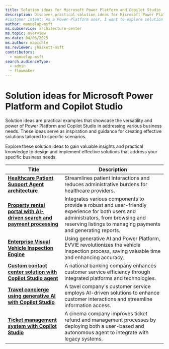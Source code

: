 ```yaml
---
title: Solution ideas for Microsoft Power Platform and Copilot Studio
description: Discover practical solution ideas for Microsoft Power Platform and Copilot Studio to address various business needs.
#customer intent: As a Power Platform user, I want to explore solution ideas for Microsoft Power Platform and Copilot Studio so that I can address various business needs.
author: manuelap-msft
ms.subservice: architecture-center
ms.topic: overview
ms.date: 04/06/2025
ms.author: mapichle
ms.reviewer: jhaskett-msft
contributors: 
  - manuelap-msft
search.audienceType: 
  - admin
  - flowmaker
---
```


# Solution ideas for Microsoft Power Platform and Copilot Studio

Solution ideas are practical examples that showcase the versatility and power of Power Platform and Copilot Studio in addressing various business needs. These ideas serve as inspiration and guidance for creating effective solutions tailored to specific scenarios.

Explore these solution ideas to gain valuable insights and practical knowledge to design and implement effective solutions that address your specific business needs.

| Title | Description |
| --- | --- |
| **[Healthcare Patient Support Agent architecture](agent-healthcare-patient-support.md)** | Streamlines patient interactions and reduces administrative burdens for healthcare providers. |
| **[Property rental portal with AI-driven search and payment processing](agent-rental-portal.md)** | Integrates various components to provide a robust and user-friendly experience for both users and administrators, from browsing and reserving listings to managing payments and generating reports. |
| **[Enterprise Visual Vehicle Inspection Engine](app-evvie.md)** | Using generative AI and Power Platform, EVVIE revolutionizes the vehicle inspection process, saving valuable time and enhancing accuracy. |
| **[Custom contact center solution with Copilot Studio agent](agent-custom-contact-center.md)** | A national banking company enhances customer service efficiency through integrated platforms and technologies. |
| **[Travel concierge using generative AI with Copilot Studio](agent-travel-customer.md)** | A tavel company's customer service employs AI-driven solutions to enhance customer interactions and streamline information access. |
| **[Ticket management system with Copilot Studio](agent-ticket-and-refund.md)** | A cinema company improves ticket refund and management processes by deploying both a user-based and autonomous agent to integrate with legacy systems. |

